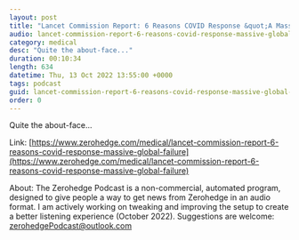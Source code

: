 ```yaml
---
layout: post
title: "Lancet Commission Report: 6 Reasons COVID Response &quot;A Massive Global Failure&quot;"
audio: lancet-commission-report-6-reasons-covid-response-massive-global-failure-0
category: medical
desc: "Quite the about-face..."
duration: 00:10:34
length: 634
datetime: Thu, 13 Oct 2022 13:55:00 +0000
tags: podcast
guid: lancet-commission-report-6-reasons-covid-response-massive-global-failure-0
order: 0
---
```

Quite the about-face...

Link: [https://www.zerohedge.com/medical/lancet-commission-report-6-reasons-covid-response-massive-global-failure](https://www.zerohedge.com/medical/lancet-commission-report-6-reasons-covid-response-massive-global-failure)

About: The Zerohedge Podcast is a non-commercial, automated program, designed to give people a way to get news from Zerohedge in an audio format.  I am actively working on tweaking and improving the setup to create a better listening experience (October 2022).  Suggestions are welcome: [zerohedgePodcast@outlook.com](mailto:zerohedgePodcast@outlook.com)